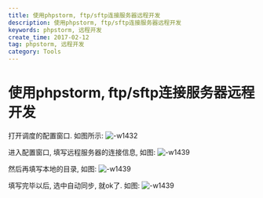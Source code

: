```yaml
---
title: 使用phpstorm, ftp/sftp连接服务器远程开发
description: 使用phpstorm, ftp/sftp连接服务器远程开发
keywords: phpstorm, 远程开发
create_time: 2017-02-12
tag: phpstorm, 远程开发
category: Tools
---
```


# 使用phpstorm, ftp/sftp连接服务器远程开发

打开调度的配置窗口. 如图所示:
![-w1432](/images/posts/14868884369530.jpg)

进入配置窗口, 填写远程服务器的连接信息, 如图: 
![-w1439](/images/posts/14868885284007.jpg)

然后再填写本地的目录, 如图: 
![-w1439](/images/posts/14868885779597.jpg)

填写完毕以后, 选中自动同步, 就ok了. 如图: 
![-w1439](/images/posts/14868886391653.jpg)






